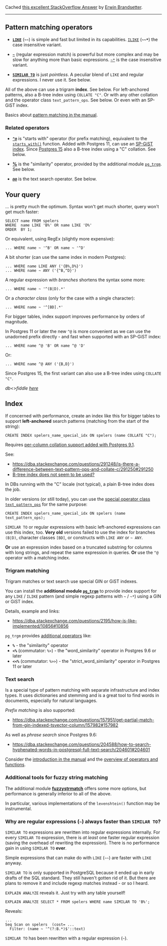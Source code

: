 Cached [this excellent StackOverflow Answer](https://dba.stackexchange.com/a/10696) by [Erwin Brandsetter](https://dba.stackexchange.com/users/3684/erwin-brandstetter).

---

## Pattern matching operators

- [**`LIKE`**][1] (**`~~`**) is simple and fast but limited in its capabilities.
  [`ILIKE`][1] (**`~~*`**) the case insensitive variant.

- [**`~`**][2] (regular expression match) is powerful but more complex and may be slow for anything more than basic expressions.
  [`~*`][2] is the case insensitive variant.

- [**`SIMILAR TO`**][3] is just _pointless_. A peculiar blend of `LIKE` and regular expressions. I never use it. See below.

All of the above can use a trigram **index**. See below.
For left-anchored patterns, also a B-tree index using `COLLATE "C"`. Or with any other collation and the operator class `text_pattern_ops`. See below. Or even with an SP-GiST index.

Basics about [pattern matching in the manual][4].

### Related operators

- [**`^@`**][5] is "starts with" operator (for prefix matching), equivalent to the [`starts_with()`][5] function.
  Added with Postgres 11, can use an [SP-GiST index][6]. Since [Postgres 15][7] also a B-tree index using a "C" collation. See below.

- [**%**][8] is the "similarity" operator, provided by the additional module [`pg_trgm`][8]. See below.

- [**`@@`**][9] is the text search operator. See below.

## Your query

... is pretty much the optimum. Syntax won't get much shorter, query won't get much faster:

    SELECT name FROM spelers
    WHERE  name LIKE 'B%' OR name LIKE 'D%'
    ORDER  BY 1;

Or equivalent, using RegEx (slightly more expensive):

    ... WHERE name ~ '^B' OR name ~ '^D'

A bit shorter (can use the same index in modern Postgres):

    ... WHERE name LIKE ANY ('{B%,D%}')
    ... WHERE name ~ ANY ('{^B,^D}')

A regular expression with *branches* shortens the syntax some more:

    ... WHERE name ~ '^(B|D).*'

Or a *character class* (only for the case with a single character):

    ... WHERE name ~ '^[BD].*'

For bigger tables, index support improves performance by orders of magnitude.

In Postgres 11 or later the new `^@` is more convenient as we can use the unadorned prefix directly - and fast when supported with an SP-GiST index:

    ... WHERE name ^@ 'B' OR name ^@ 'D'

Or:

    ... WHERE name ^@ ANY ('{B,D}')

Since Postgres 15, the first variant can also use a B-tree index using `COLLATE "C"`.

*db<>fiddle [here](https://dbfiddle.uk/?rdbms=postgres_15&fiddle=172ba71b883c26f176488ab01a6be58d)*

## Index

If concerned with performance, create an index like this for bigger tables to support **left-anchored** search patterns (matching from the start of the string):

    CREATE INDEX spelers_name_special_idx ON spelers (name COLLATE "C");

Requires [per-column collation support added with Postgres 9.1][10].

See:

- https://dba.stackexchange.com/questions/291248/is-there-a-difference-between-text-pattern-ops-and-collate-c/291250#291250
- [B-tree index does not seem to be used?][11]

In DBs running with the "C" locale (not typical), a plain B-tree index does the job.

In older versions (or still today), you can use the [special operator class `text_pattern_ops`][12] for the same purpose:

    CREATE INDEX spelers_name_special_idx ON spelers (name text_pattern_ops);

`SIMILAR TO` or regular expressions with basic left-anchored expressions can use this index, too. **Very old** versions failed to use the index for branches `(B|D)`, character classes `[BD]`, or constructs with `LIKE ANY` or `~ ANY`.

**Or** use an expression index based on a truncated substring for columns with long strings, and repeat the same expression in queries. **Or** use the `^@` operator with a matching index.

### Trigram matching

Trigram matches or text search use special GIN or GiST indexes.

You can install the **additional module [`pg_trgm`][8]** to provide index support for any `LIKE` / `ILIKE` pattern (and simple regexp patterns with `~` / `~*`) using a GIN or GiST index.

Details, example and links:

 - https://dba.stackexchange.com/questions/2195/how-is-like-implemented/10856#10856

`pg_trgm` provides [additional operators][13] like:

- **`%`** - the "similarity" operator
- **`<%`** (commutator: `%>`) - the "word_similarity" operator in Postgres 9.6 or later
- **`<<%`** (commutator: `%>>`) - the "strict_word_similarity" operator in Postgres 11 or later

### Text search

Is a special type of pattern matching with separate infrastructure and index types. It uses dictionaries and stemming and is a great tool to find words in documents, especially for natural languages.

_Prefix matching_ is also supported:

 - https://dba.stackexchange.com/questions/157951/get-partial-match-from-gin-indexed-tsvector-column/157982#157982

As well as _phrase search_ since Postgres 9.6:

- https://dba.stackexchange.com/questions/204588/how-to-search-hyphenated-words-in-postgresql-full-text-search/204601#204601

Consider the [introduction in the manual][14] and the [overview of operators and functions][9].

### Additional tools for fuzzy string matching

The additional module [**fuzzystrmatch**][15] offers some more options, but performance is generally inferior to all of the above.

In particular, various implementations of the `levenshtein()` function may be instrumental.

### Why are regular expressions (`~`) always faster than `SIMILAR TO`?

`SIMILAR TO` expressions are rewritten into regular expressions internally. For every `SIMILAR TO` expression, there is *at least* one faster regular expression (saving the overhead of rewriting the expression). There is no performance gain in using `SIMILAR TO` **ever**.

Simple expressions that can make do with `LIKE` (`~~`) are faster with `LIKE` anyway.

`SIMILAR TO` is only supported in PostgreSQL because it ended up in early drafts of the SQL standard. They still haven't gotten rid of it. But there are plans to remove it and include regexp matches instead - or so I heard.

`EXPLAIN ANALYZE` reveals it. Just try with any table yourself!

    EXPLAIN ANALYZE SELECT * FROM spelers WHERE name SIMILAR TO 'B%';
Reveals:

    ...
    Seq Scan on spelers  (cost= ...
      Filter: (name ~ '^(?:B.*)$'::text)

`SIMILAR TO` has been rewritten with a regular expression (`~`).

[1]: https://www.postgresql.org/docs/current/functions-matching.html#FUNCTIONS-LIKE
[2]: https://www.postgresql.org/docs/current/functions-matching.html#FUNCTIONS-POSIX-REGEXP
[3]: https://www.postgresql.org/docs/current/functions-matching.html#FUNCTIONS-SIMILARTO-REGEXP
[4]: https://www.postgresql.org/docs/current/functions-matching.html
[5]: https://www.postgresql.org/docs/current/functions-string.html#FUNCTIONS-STRING-OTHER
[6]: https://www.postgresql.org/docs/current/spgist-builtin-opclasses.html#SPGIST-BUILTIN-OPCLASSES-TABLE
[7]: https://www.postgresql.org/docs/15/release-15.html#id-1.11.6.5.5.3.4
[8]: https://www.postgresql.org/docs/current/pgtrgm.html
[9]: https://www.postgresql.org/docs/current/functions-textsearch.html
[10]: https://www.postgresql.org/docs/9.1/release-9-1.html
[11]: https://stackoverflow.com/a/68385039/939860
[12]: https://www.postgresql.org/docs/current/indexes-opclass.html
[13]: https://www.postgresql.org/docs/current/pgtrgm.html#PGTRGM-OP-TABLE
[14]: https://www.postgresql.org/docs/current/textsearch.html
[15]: https://www.postgresql.org/docs/current/fuzzystrmatch.html
